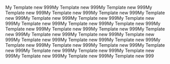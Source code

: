 <p>My Template new 999My Template new 999My Template new 999My Template new 999My Template new 999My Template new 999My Template new 999My Template new 999My Template new 999My Template new 999My Template new 999My Template new 999My Template new 999My Template new 999My Template new 999My Template new 999My Template new 999My Template new 999My Template new 999My Template new 999My Template new 999My Template new 999My Template new 999My Template new 999My Template new 999My Template new 999My Template new 999My Template new 999My Template new 999My Template new 999My Template new 999My Template new 999My Template new 999</p>